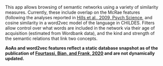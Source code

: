 This app allows browsing of semantic networks using a variety of similarity measures. Currently, these include overlap on the McRae features (following the analyses reported in [Hills et al., 2009, Psych Science](http://www.iub.edu/~cogdev/labwork/PsychSci_Hills.pdf), and cosine similarity in a word2vec model of the language in CHILDES. Filters allow control over what words are included in the network via their age of acquisition (estimated from Wordbank data), and the kind and strength of the semantic relations that link two concepts. 

**AoAs and word2vec features reflect a static database snapshot as of the publication of [Fourtassi, Bian, and Frank, 2020](https://onlinelibrary.wiley.com/doi/full/10.1111/cogs.12847) and are not dynamically updated.**